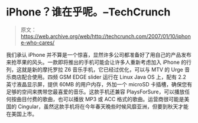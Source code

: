 # iPhone？谁在乎呢。–TechCrunch

> 原文：<https://web.archive.org/web/http://techcrunch.com/2007/01/10/iphone-who-cares/>

我们承认 iPhone 并不算是一个惊喜，显然许多公司都准备好了用自己的产品发布来抢苹果的风头。一款即将推出的手机可能会让许多人重新考虑加入 iPhone 的行列，这就是新的摩托罗拉 Z6 音乐手机，它已经过优化，可以与 MTV 的 Urge 音乐商店配合使用。四频 GSM EDGE slider 运行在 Linux Java OS 上，配有 2.2 英寸液晶显示屏，提供 60MB 的用户内存，外加一个 microSD 卡插槽，确保您有足够的空间来携带您最喜爱的音乐。这款手机还兼容 PlaysForSure，可以播放任何按曲目付费的歌曲，也可以播放 MP3 或 ACC 格式的歌曲。运营商很可能是美国的 Cingular，虽然这款手机将在今年春天晚些时候风靡亚洲，但要到秋天才能在美国上市。